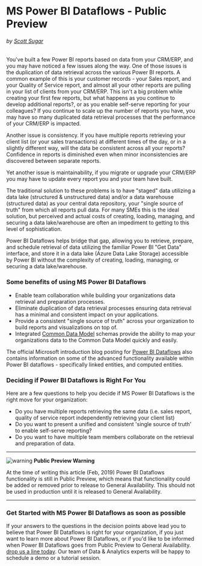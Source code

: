 # MS Power BI Dataflows - Public Preview
###### by [Scott Sugar](https://linkedin.com/in/scottsugar)

You've built a few Power BI reports based on data from your CRM/ERP, and you may have noticed a few issues along the way.  One of those issues is the duplication of data retrieval across the various Power BI reports.  A common example of this is your customer records - your Sales report, and your Quality of Service report, and almost all your other reports are pulling in your list of clients from your CRM/ERP.  This isn't a big problem while creating your first few reports, but what happens as you continue to develop additional reports?, or as you enable self-serve reporting for your colleagues?  If you continue to scale up the number of reports you have, you may have so many duplicated data retrieval processes that the performance of your CRM/ERP is impacted.

Another issue is consistency.  If you have multiple reports retrieving your client list (or your sales transactions) at different times of the day, or in a slightly different way, will the data be consistent across all your reports?  Confidence in reports is diminished even when minor inconsistencies are discovered between separate reports.

Yet another issue is maintainability, if you migrate or upgrade your CRM/ERP you may have to update every report you and your team have built.

The traditional solution to these problems is to have "staged" data utilizing a data lake (structured & unstructured data) and/or a data warehouse (structured data) as your central data repository, your "single source of truth" from which all reports pull data.  For many SMEs this is the ideal solution, but perceived and actual costs of creating, loading, managing, and securing a data lake/warehouse are often an impediment to getting to this level of sophistication.

Power BI Dataflows helps bridge that gap, allowing you to retrieve, prepare, and schedule retrieval of data utilizing the familiar Power BI "Get Data" interface, and store it in a data lake (Azure Data Lake Storage) accessible by Power BI without the complexity of creating, loading, managing, or securing a data lake/warehouse.

### Some benefits of using MS Power BI Dataflows
* Enable team collaboration while building your organizations data retrieval and preparation processes.
* Eliminate duplication of data retrieval processes ensuring data retrieval has a minimal and consistent impact on your applications.
* Provide a consistent "single source of truth" across your organization to build reports and visualizations on top of.
* Integrated [Common Data Model](https://docs.microsoft.com/en-us/common-data-model/) schemas provide the ability to map your organizations data to the Common Data Model quickly and easily.

The official Microsoft introduction blog posting for [Power BI Dataflows](https://powerbi.microsoft.com/en-us/blog/introducing-power-bi-data-prep-wtih-dataflows/) also contains information on some of the advanced functionality available within Power BI dataflows - specifically linked entities, and computed entities.

### Deciding if Power BI Dataflows is Right For You
Here are a few questions to help you decide if MS Power BI Dataflows is the right move for your organization:
* Do you have multiple reports retrieving the same data (i.e. sales report, quality of service report independently retrieving your client list)
* Do you want to present a unified and consistent 'single source of truth' to enable self-serve reporting?
* Do you want to have multiple team members collaborate on the retrieval and preparation of data.

---
![warning](images/warning.png) **Public Preview Warning** 

At the time of writing this article (Feb, 2019) Power BI Dataflows functionality is still in Public Preview, which means that functionality could be added or removed prior to release to General Availability.  This should not be used in production until it is released to General Availability.

---

### Get Started with MS Power BI Dataflows as soon as possible
If your answers to the questions in the decision points above lead you to believe that Power BI Dataflows is right for your organization, if you just want to learn more about Power BI Dataflows, or if you'd like to be informed when Power BI Dataflows goes from Public Preview to General Availability.  [drop us a line today](mailto:cloud@proserveit.com?Subject=I%20Want%20To%20Learn%20More%20About%20Power%20BI%20Dataflows). Our team of Data & Analytics experts will be happy to schedule a demo or a tutorial session.